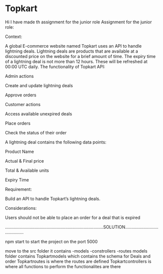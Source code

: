 # Topkart
Hi I have made th assignment for the junior role
Assignment for the junior role:

Context:

A global E-commerce website named Topkart uses an API to handle lightning deals. Lightning deals are products that are available at a discounted price on the website for a brief amount of time. The expiry time of a lightning deal is not more than 12 hours. These will be refreshed at 00:00 UTC daily. The functionality of Topkart API:

Admin actions 

Create and update lightning deals

Approve orders

Customer actions

Access available unexpired deals

Place orders 

Check the status of their order


A lightning deal contains the following data points:

Product Name

Actual & Final price

Total & Available units

Expiry Time


Requirement:

Build an API to handle Topkart’s lightning deals.



Considerations:

Users should not be able to place an order for a deal that is expired

................................................................................SOLUTION..........................................


npm start to start the project on the port 5000 

move to the src folder it contains 
-models
-constrollers
-routes 
models folder contains
Topkartmodels which contains the schema for Deals and order 
Topkartroutes is where the routes are defined 
Topkartcontrollers is where all functions to perform the functionalites are there
